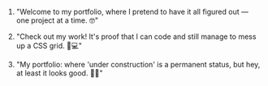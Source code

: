 1. "Welcome to my portfolio, where I pretend to have it all figured out — one project at a time. 🤓"


2. "Check out my work! It's proof that I can code and still manage to mess up a CSS grid. 🎨💻"


3. "My portfolio: where 'under construction' is a permanent status, but hey, at least it looks good. 🚧✨"



